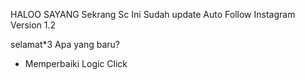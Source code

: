 <!-- @format -->

HALOO SAYANG
Sekrang Sc Ini Sudah update
Auto Follow Instagram Version 1.2

selamat\*3
Apa yang baru?

- Memperbaiki Logic Click
